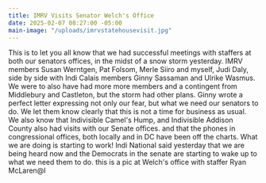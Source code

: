 ```yaml
---
title: IMRV Visits Senator Welch's Office
date: 2025-02-07 08:27:00 -05:00
main-image: "/uploads/imrvstatehousevisit.jpg"
---
```



This is to let you all know that we had successful meetings with staffers at both our senators offices, in the midst of a snow storm yesterday. IMRV members Susan Werntgen, Pat Folsom, Merle Siiro and myself, Judi Daly, side by side with Indi Calais members Ginny Sassaman and Ulrike Wasmus. We were to also have had more more members and a contingent from Middlebury and Castleton, but the storm had other plans. Ginny wrote a perfect letter expressing not only our fear, but what we need our senators to do. We let them know clearly that this is not a time for business as usual.
We also know that Indivisible Camel's Hump, and Indivisible Addison County also had visits with our Senate offices.
and that the phones in congressional offices, both locally and in DC have been off the charts.
What we are doing is starting to work! Indi National said yesterday that we are being heard now and the Democrats in the senate are starting to wake up to what we need them to do. this is a pic at Welch's office with staffer Ryan McLaren@I